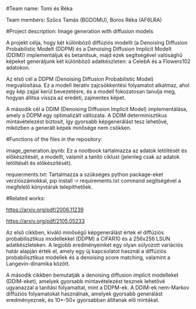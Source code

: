 #Team name: Tomi és Réka

Team members: Szűcs Tamás (BGDOMU), Boros Réka (AF6LRA)

#Project description: Image generation with diffusion models

A projekt célja, hogy két különböző diffúziós modellt (a Denoising Diffusion Probabilistic Modelt (DDPM) és a Denoising Diffusion Implicit Modelt (DDIM)) implementáljuk és betanítsuk, majd ezek segítségével valósághű képeket generáljunk két különböző adatkészleten: a CelebA és a Flowers102 adatokon.

Az első cél a DDPM (Denoising Diffusion Probabilistic Model) megvalósítása. Ez a modell iteratív zajcsökkentési folyamatot alkalmaz, ahol egy kép zajjal kerül bevezetésre, és a modell fokozatosan tanulja meg, hogyan állítsa vissza az eredeti, zajmentes képet.

A második cél a DDIM (Denoising Diffusion Implicit Model) implementálása, amely a DDPM egy optimalizált változata. A DDIM determinisztikus mintavételezést biztosít, így gyorsabb képgenerálást tesz lehetővé, miközben a generált képek minősége nem csökken.
    
#Functions of the files in the repository:

image_generation.ipynb: Ez a nootbook tartalmazza az adatok letöltését és előkészítését, a modellt, valamit a tanító ciklust (jelenleg csak az adatok letöltését és előkészítését).
    
requierments.txt: Tartalmazza a szükséges python package-eket verziószámokkal, pip install -r requirements.txt command segítségével a megfelelő könyvtárak telepíthetőek.
    
#Related works:

https://arxiv.org/pdf/2006.11239

https://arxiv.org/pdf/2105.05233

Az első cikkben, kiváló minőségű képgenerálást értek el diffúziós probabilisztikus modellekkel (DDPM) a CIFAR10 és a 256x256 LSUN adatkészleteken. A legjobb eredményeinket egy olyan súlyozott variációs határ alapján érték el, amely egy új kapcsolatot használ a diffúziós probabilisztikus modellek és a denoising score matching, valamint a Langevin-dinamika között.

A második cikkben bemutatják a denoising diffusion implicit modelleket (DDIM-eket), amelyek gyorsabb mintavételezést tesznek lehetővé ugyanazzal a tanítási folyamattal, mint a DDPM-ek. A DDIM-ek nem-Markov diffúziós folyamatokat használnak, amelyek gyorsabb generálást eredményeznek, és 10×-50× gyorsabban állítanak elő mintákat.



